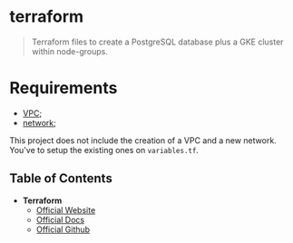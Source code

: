 <h1 align="">terraform</h1>
<p>
</p>

> Terraform files to create a PostgreSQL database plus a GKE cluster within node-groups.

# Requirements 

* [VPC](https://cloud.google.com/vpc/);
* [network](https://cloud.google.com/vpc/docs/create-modify-vpc-networks);

This project does not include the creation of a VPC and a new network. You've to setup the existing ones on `variables.tf`.

## Table of Contents

* **Terraform**  
  * [Official Website](https://www.terraform.io/)
  * [Official Docs](https://www.terraform.io/docs/index.html)
  * [Official Github](https://github.com/hashicorp/terraform)

